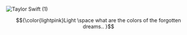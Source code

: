 ![Taylor Swift (1)](https://github.com/user-attachments/assets/b1639641-281e-4442-b18d-713ed943a6fb)

$${\color{lightpink}Light \space what  are  the  colors  of  the forgotten  dreams.. }$$ 

